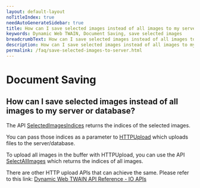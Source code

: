 ```yaml
---
layout: default-layout
noTitleIndex: true
needAutoGenerateSidebar: true
title: How can I save selected images instead of all images to my server or database?
keywords: Dynamic Web TWAIN, Document Saving, save selected images
breadcrumbText: How can I save selected images instead of all images to my server or database?
description: How can I save selected images instead of all images to my server or database?
permalink: /faq/save-selected-images-to-server.html
---
```


# Document Saving

## How can I save selected images instead of all images to my server or database?

The API <a href="{{site.info}}api/WebTwain_Buffer.html#selectedimagesindices" target="_blank">SelectedImagesIndices</a> returns the indices of the selected images.

You can pass those indices as a parameter to <a href="https://www.dynamsoft.com/web-twain/docs/info/api/WebTwain_IO.html#httpupload" target="_blank">HTTPUpload</a> which uploads files to the server/database.

To upload all images in the buffer with HTTPUpload, you can use the API <a href="{{site.info}}api/WebTwain_Buffer.html#selectallimages" target="_blank">SelectAllImages</a> which returns the indices of all images.

There are other HTTP upload APIs that can achieve the same. Please refer to this link: <a href="{{site.info}}api/WebTwain_IO.html#output" target="_blank">Dynamic Web TWAIN API Reference - IO APIs</a>
